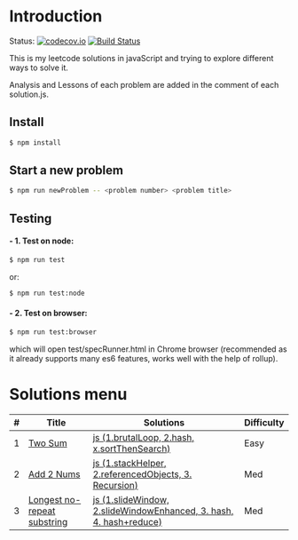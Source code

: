 # Introduction

Status:
[![codecov.io](https://codecov.io/github/Williammer/leetcode/coverage.svg?branch=master)](https://codecov.io/gh/Williammer/leetcode)
[![Build Status](https://img.shields.io/travis/Williammer/leetcode-js.svg?branch=master)](https://travis-ci.org/Williammer/leetcode-js)


This is my leetcode solutions in javaScript and trying to explore different ways to solve it.

Analysis and Lessons of each problem are added in the comment of each solution.js.


## Install
``` bash
$ npm install
```

## Start a new problem
``` bash
$ npm run newProblem -- <problem number> <problem title>
```

## Testing
#### - 1. Test on node:
``` bash
$ npm run test
```
or:
``` bash
$ npm run test:node
```

#### - 2. Test on browser:
``` bash
$ npm run test:browser
```
which will open test/specRunner.html in Chrome browser (recommended as it already supports many es6 features, works well with the help of rollup).


# Solutions menu
| # | Title | Solutions | Difficulty |
|---| ----- | -------- | ---------- |
|1|[Two Sum](https://leetcode.com/problems/two-sum/)|[js (1.brutalLoop, 2.hash, x.sortThenSearch)](./src/1.twoSum/solution.js)|Easy|
|2|[Add 2 Nums](https://leetcode.com/problems/add-two-numbers/)|[js (1.stackHelper, 2.referencedObjects, 3. Recursion)](./src/2.add2Nums/solution.js)|Med|
|3|[Longest no-repeat substring](https://leetcode.com/problems/longest-substring-without-repeating-characters/)|[js (1.slideWindow, 2.slideWindowEnhanced, 3. hash, 4. hash+reduce)](./src/3.longestSubstr/solution.js)|Med|
